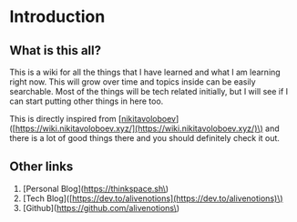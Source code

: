 # Introduction

## What is this all?

This is a wiki for all the things that I have learned and what I am learning right now. This will grow over time and topics inside can be easily searchable. Most of the things will be tech related initially, but I will see if I can start putting other things in here too.

This is directly inspired from \[[nikitavoloboev](https://wiki.nikitavoloboev.xyz/)\]\([https://wiki.nikitavoloboev.xyz/](https://wiki.nikitavoloboev.xyz/)\) and there is a lot of good things there and you should definitely check it out.

## Other links

1. \[Personal Blog\]\(https://thinkspace.sh\)
2. \[Tech Blog\]\([https://dev.to/alivenotions](https://dev.to/alivenotions)\)
3. \[Github\]\(https://github.com/alivenotions\)



